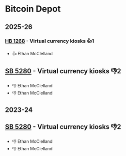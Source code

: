 # Bitcoin Depot
## 2025-26

### [HB 1268](/bill/2025-26/hb/1268/) - Virtual currency kiosks 👍1  
* 👍 Ethan McClelland

## [SB 5280](/bill/2025-26/sb/5280/) - Virtual currency kiosks  👎2 
* 👎 Ethan McClelland
* 👎 Ethan McClelland

## 2023-24

## [SB 5280](/bill/2023-24/sb/5280/) - Virtual currency kiosks  👎2 
* 👎 Ethan McClelland
* 👎 Ethan McClelland
